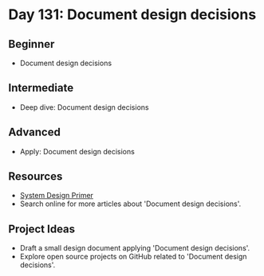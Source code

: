 # Day 131: Document design decisions

## Beginner
- Document design decisions

## Intermediate
- Deep dive: Document design decisions

## Advanced
- Apply: Document design decisions

## Resources
- [System Design Primer](https://github.com/donnemartin/system-design-primer/search?q=Document+design+decisions)
- Search online for more articles about 'Document design decisions'.

## Project Ideas
- Draft a small design document applying 'Document design decisions'.
- Explore open source projects on GitHub related to 'Document design decisions'.
